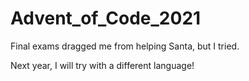 # Advent_of_Code_2021
Final exams dragged me from helping Santa, but I tried.

Next year, I will try with a different language!
